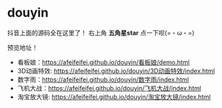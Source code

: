 # douyin
抖音上面的源码全在这里了！
右上角 **五角星star** 点一下呗(=・ω・=)

预览地址！
- 看板娘：https://afeifeifei.github.io/douyin/看板娘/demo.html
- 3D动画特效: https://afeifeifei.github.io/douyin/3D动画特效/index.html
- 数字雨：https://afeifeifei.github.io/douyin/数字雨/index.html
- 飞机大战：https://afeifeifei.github.io/douyin/飞机大战/index.html
- 淘宝放大镜: https://afeifeifei.github.io/douyin/淘宝放大镜/index.html